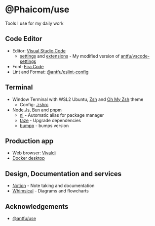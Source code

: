 # @Phaicom/use
Tools I use for my daily work

## Code Editor
- Editor: [Visual Studio Code](https://code.visualstudio.com)
  - [settings](./.vscode/settings.json) and [extensions](./.vscode/extensions.json) - My modified version of [antfu/vscode-settings](https://github.com/antfu/vscode-settings)
- Font: [Fira Code](https://github.com/tonsky/FiraCode)
- Lint and Format: [@antfu/eslint-config](https://github.com/antfu/eslint-config)

## Terminal
- Window Terminal with WSL2 Ubuntu, [Zsh](https://ohmyz.sh) and [Oh My Zsh](ohmyzsh/ohmyzsh) theme
  - Config: [.zshrc](./terminal/.zshrc)
- [Node.Js](https://nodejs.org), [Bun](https://bun.sh) and [pnpm](https://pnpm.io)
  - [ni](https://github.com/antfu/ni) - Automatic alias for package manager
  - [taze](https://github.com/antfu/taze) - Upgrade dependencies
  - [bumpp](https://github.com/antfu/bumpp) - bumps version

## Production app
- Web browser: [Vivaldi](https://vivaldi.com)
- [Docker desktop](https://www.docker.com/products/docker-desktop)

## Design, Documentation and services
- [Notion](https://www.notion.so) - Note taking and documentation
- [Whimsical](https://whimsical.com) - Diagrams and flowcharts

## Acknowledgements
- [@antfu/use](https://github.com/antfu/use)
